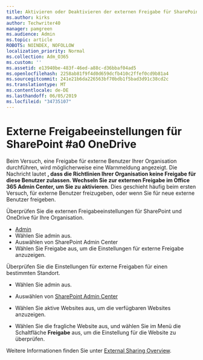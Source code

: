 ```yaml
---
title: Aktivieren oder Deaktivieren der externen Freigabe für SharePoint
ms.author: kirks
author: Techwriter40
manager: pamgreen
ms.audience: Admin
ms.topic: article
ROBOTS: NOINDEX, NOFOLLOW
localization_priority: Normal
ms.collection: Adm_O365
ms.custom: ''
ms.assetid: e13940be-483f-46ed-a88c-d36bbaf04ad5
ms.openlocfilehash: 2258ab81f9f4d0d659dcfb410c2ffef0cd9b81a4
ms.sourcegitcommit: 241e21b6da226563bf70bdb1f5bad3d91c38cd2c
ms.translationtype: MT
ms.contentlocale: de-DE
ms.lasthandoff: 06/05/2019
ms.locfileid: "34735107"
---
```

# <a name="external-sharing-settings-for-sharepoint--onedrive"></a>Externe Freigabeeinstellungen für SharePoint #a0 OneDrive

Beim Versuch, eine Freigabe für externe Benutzer Ihrer Organisation durchführen, wird möglicherweise eine Warnmeldung angezeigt. Die Nachricht lautet **, dass die Richtlinien Ihrer Organisation keine Freigabe für diese Benutzer zulassen. Wechseln Sie zur externen Freigabe im Office 365 Admin Center, um Sie zu aktivieren**. Dies geschieht häufig beim ersten Versuch, für externe Benutzer freizugeben, oder wenn Sie für neue externe Benutzer freigeben.

Überprüfen Sie die externen Freigabeeinstellungen für SharePoint und OneDrive für Ihre Organisation.

- [Admin](https://admin.microsoft.com/AdminPortal/Home#/homepage">https://admin.microsoft.com/)
- Wählen Sie admin aus.
- Auswählen von SharePoint Admin Center
- Wählen Sie Freigabe aus, um die Einstellungen für externe Freigabe anzuzeigen.

Überprüfen Sie die Einstellungen für externe Freigaben für einen bestimmten Standort.

- Wählen Sie admin aus.

- Auswählen von [SharePoint Admin Center](https://admin.microsoft.com/AdminPortal/Home#/homepage">https://admin.microsoft.com/)

- Wählen Sie aktive Websites aus, um die verfügbaren Websites anzuzeigen.
- Wählen Sie die fragliche Website aus, und wählen Sie im Menü die Schaltfläche **Freigabe** aus, um die Einstellung für die Website zu überprüfen.

Weitere Informationen finden Sie unter [External Sharing Overview](https://docs.microsoft.com/en-us/sharepoint/external-sharing-overview).